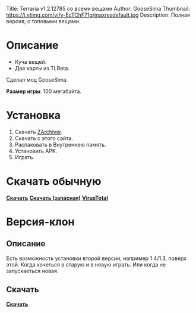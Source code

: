 Title: Terraria v1.2.12785 со всеми вещами
Author: GooseSima
Thumbnail: https://i.ytimg.com/vi/y-EcTChF71g/maxresdefault.jpg
Description: Полная версия, с топовыми вещами.

# Описание

* Куча вещей.
* Две карты из TLBeta.

Сделал мод GooseSima.

**Размер игры**: 100 мегабайта.

# Установка

1. Скачать [ZArchiver](https://play.google.com/store/apps/details?id=ru.zdevs.zarchiver&hl=ru&gl=US).
2. Скачать с этого сайта.
3. Распаковать в Внутреннею память.
4. Установить APK.
5. Играть.

# Скачать обычную

[**Скачать**](https://mega.nz/file/sJ8E1KZS#AzHZBxeeGgb2oLX4HIaYGA7ND0ZASXwYwJztp5SWx8A)
[**Скачать (запасная)**](https://drive.google.com/uc?id=13Mqxr7J1Fs9-OjhIv0RdxmZprBstXP4L&export=download)
[**VirusTotal**](https://www.virustotal.com/gui/file/35bd5527617cf9a860cc2801a2ff0bded02fd12c88e3c92d71e7c2f7c10e997d/detection)

# Версия-клон

## Описание

Есть возможность установки второй версии, например 1.4/1.3, поверх этой.
Когда хочеться в старую и в новую играть.
Или когда не запускаеться новая.

## Скачать

[**Скачать**](https://drive.google.com/uc?id=1Fpy9M0rCq8wA5IQTKcOZP9tYWH1X9BZA&export=download)
